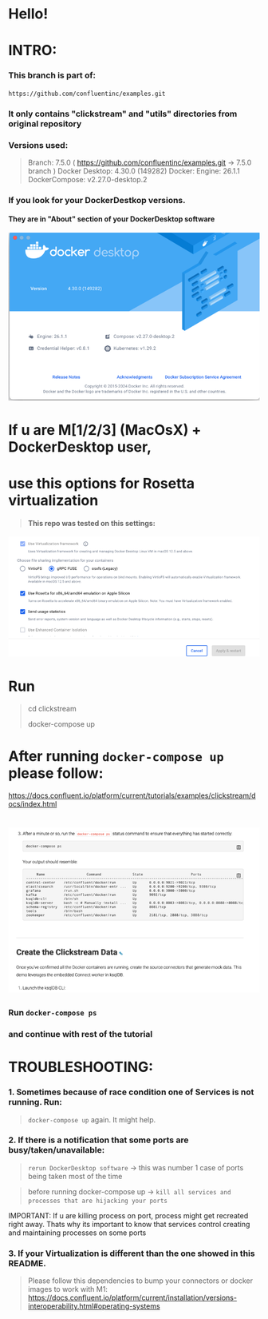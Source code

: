 # Hello! 

# INTRO:
### This branch is part of:
`https://github.com/confluentinc/examples.git`
### It only contains "clickstream" and "utils" directories from original repository



### Versions used:
> Branch: 7.5.0 ( https://github.com/confluentinc/examples.git -> 7.5.0 branch )
>Docker Desktop: 4.30.0 (149282)
>Docker: Engine: 26.1.1
>DockerCompose: v2.27.0-desktop.2

### If you look for your DockerDestkop versions.
#### They are in "About" section of your DockerDesktop software
![img.png](readme-screens/img.png)

# If u are M[1/2/3] (MacOsX) + DockerDesktop user,
# use this options for Rosetta virtualization
>#### This repo was tested on this settings:
![img.png](clickstream/img.png)

# Run 
> cd clickstream
> 
> docker-compose up

# After running `docker-compose up` please follow: 
https://docs.confluent.io/platform/current/tutorials/examples/clickstream/docs/index.html
# ![img.png](img.png)
### Run `docker-compose ps`
### and continue with rest of the tutorial


# TROUBLESHOOTING:
### 1. Sometimes because of race condition one of Services is not running. Run:
>`docker-compose up` again. It might help.
### 2. If there is a notification that some ports are busy/taken/unavailable:
> `rerun DockerDesktop software` -> this was number 1 case of ports being taken most of the time

> before running docker-compose up -> `kill all services and processes that are hijacking your ports`

IMPORTANT: If u are killing process on port, process might get recreated right away.
Thats  why its important to know that 
services control creating and maintaining processes on some ports

### 3. If your Virtualization is different than the one showed in this README.
> Please follow this dependencies to bump your connectors or docker images to work with M1:
https://docs.confluent.io/platform/current/installation/versions-interoperability.html#operating-systems